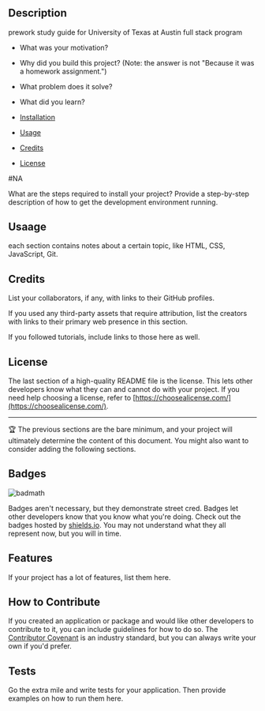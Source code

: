  # <Prework Study Guide Webpage>

## Description

prework study guide for University of Texas at Austin full stack program

- What was your motivation?
- Why did you build this project? (Note: the answer is not "Because it was a homework assignment.")
- What problem does it solve?
- What did you learn?



- [Installation](#installation)
- [Usage](#usage)
- [Credits](#credits)
- [License](#license)

#NA

What are the steps required to install your project? Provide a step-by-step description of how to get the development environment running.

## Usaage

 each section contains notes about a certain topic, like HTML, CSS, JavaScript, Git. 
## Credits

List your collaborators, if any, with links to their GitHub profiles.

If you used any third-party assets that require attribution, list the creators with links to their primary web presence in this section.

If you followed tutorials, include links to those here as well.

## License

The last section of a high-quality README file is the license. This lets other developers know what they can and cannot do with your project. If you need help choosing a license, refer to [https://choosealicense.com/](https://choosealicense.com/).

---

🏆 The previous sections are the bare minimum, and your project will ultimately determine the content of this document. You might also want to consider adding the following sections.

## Badges

![badmath](https://img.shields.io/github/languages/top/nielsenjared/badmath)

Badges aren't necessary, but they demonstrate street cred. Badges let other developers know that you know what you're doing. Check out the badges hosted by [shields.io](https://shields.io/). You may not understand what they all represent now, but you will in time.

## Features

If your project has a lot of features, list them here.

## How to Contribute

If you created an application or package and would like other developers to contribute to it, you can include guidelines for how to do so. The [Contributor Covenant](https://www.contributor-covenant.org/) is an industry standard, but you can always write your own if you'd prefer.

## Tests

Go the extra mile and write tests for your application. Then provide examples on how to run them here.